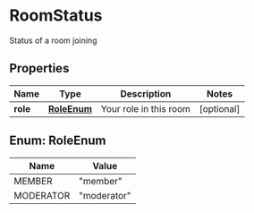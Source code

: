 

# RoomStatus

Status of a room joining
## Properties

Name | Type | Description | Notes
------------ | ------------- | ------------- | -------------
**role** | [**RoleEnum**](#RoleEnum) | Your role in this room |  [optional]



## Enum: RoleEnum

Name | Value
---- | -----
MEMBER | &quot;member&quot;
MODERATOR | &quot;moderator&quot;



